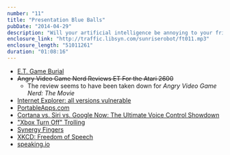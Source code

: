 ```yaml
---
number: "11"
title: "Presentation Blue Balls"
pubDate: "2014-04-29"
description: "Will your artificial intelligence be annoying to your friends? Are you still using Windows XP? Did you know they found thousands of copies of E.T. buried in the desert? Answers to all these questions and why your conference presentation might suck."
enclosure_link: "http://traffic.libsyn.com/sunriserobot/ft011.mp3"
enclosure_length: "51011261"
duration: "01:08:16"
---
```

- [E.T. Game Burial](http://en.wikipedia.org/wiki/Atari_video_game_burial)
- <strike>Angry Video Game Nerd Reviews ET For the Atari 2600</strike>
	- The review seems to have been taken down for _Angry Video Game Nerd: The Movie_
- [Internet Explorer: all versions vulnerable](http://www.zdnet.com/microsoft-discloses-zero-day-in-all-versions-of-internet-explorer-7000028803/)
- [PortableApps.com](http://portableapps.com/)
- [Cortana vs. Siri vs. Google Now: The Ultimate Voice Control Showdown](http://gizmodo.com/cortana-vs-siri-vs-google-now-the-ultimate-voice-con-1562935258)
- ["Xbox Turn Off" Trolling](https://www.youtube.com/watch?v=VsA4qm0wmHc)
- [Synergy Fingers](http://education.synergyphysioregina.com/media/img/444/finger_swanneck_intro01.jpg)
- [XKCD: Freedom of Speech](http://xkcd.com/1357/)
- [speaking.io](http://speaking.io/)
